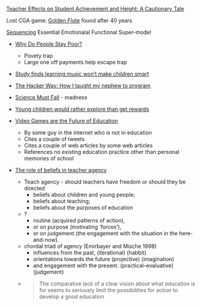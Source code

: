 [Teacher Effects on Student Achievement and Height: A Cautionary Tale](https://www.nber.org/papers/w26480)

Lost CGA game: [Golden Flute](https://twitter.com/rickbrewpdn/status/1210023029087985664) found after 40 years


[Sequencing](https://improvingteaching.co.uk/2016/08/14/practice-based-teacher-training-a-framework-for-design-and-facilitation/)
Essential
Emotionalal
Functional
Super-model


* [Why Do People Stay Poor?](http://sticerd.lse.ac.uk/dps/eopp/eopp67.pdf)
    * Povety trap
    * Large one off payments help escape trap


* [Study finds learning music won’t make children smart](https://www.thenational.ae/arts-culture/music/put-down-the-banjo-timmy-study-finds-learning-music-won-t-make-children-smart-1.1055974)


* [The Hacker Way: How I taught my nephew to program](https://stopa.io/post/246)

* [Science Must Fall](https://www.youtube.com/watch?v=C9SiRNibD14) - madness

* [Young children would rather explore than get rewards](https://news.osu.edu/young-children-would-rather-explore-than-get-rewards/)


* [Video Games are the Future of Education](https://nabeelqu.co/education)
    * By some guy in the internet who is not in education
    * Cites a couple of tweets
    * Cites a couple of web articles by some web articles
    * References no existing education practice other than personal memories of school


* [The role of beliefs in teacher agency](https://www.tandfonline.com/doi/full/10.1080/13540602.2015.1044325)
    * Teach agency - should teachers have freedom or should they be directed
        * beliefs about children and young people; 
        * beliefs about teaching;
        * beliefs about the purposes of education
    * ?
        * routine (acquired patterns of action), 
        * or on purpose (motivating ‘forces’), 
        * or on judgement (the engagement with the situation in the here-and-now).
    * chordal triad of agency (Emirbayer and Mische 1998)
        * influences from the past, (iterational) (habbit)
        * orientations towards the future (projective) (imagination)
        * and engagement with the present. (practical–evaluative) (judgement)
    * > The comparative lack of a clear vision about what education is for seems to seriously limit the possibilities for action to develop a good education
